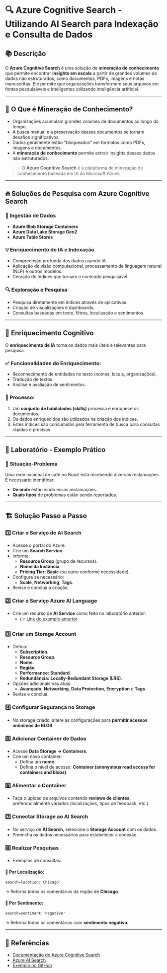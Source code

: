 
# 🔍 Azure Cognitive Search - Utilizando AI Search para Indexação e Consulta de Dados

## 📚 Descrição

O **Azure Cognitive Search** é uma solução de **mineração de conhecimento** que permite encontrar **insights em escala** a partir de grandes volumes de dados não estruturados, como documentos, PDFs, imagens e notas manuscritas. Ele permite que organizações transformem seus arquivos em fontes pesquisáveis e inteligentes utilizando inteligência artificial.

---

## 🤖 O Que é Mineração de Conhecimento?

- Organizações acumulam grandes volumes de documentos ao longo do tempo.
- A busca manual e a preservação desses documentos se tornam desafios significativos.
- Dados geralmente estão "bloqueados" em formatos como PDFs, imagens e documentos.
- A **mineração de conhecimento** permite extrair insights desses dados não estruturados.

> 💡 O **Azure Cognitive Search** é a plataforma de mineração de conhecimento baseada em IA da Microsoft Azure.

---

## 🔥 Soluções de Pesquisa com Azure Cognitive Search

### 🔗 **Ingestão de Dados**
- **Azure Blob Storage Containers**
- **Azure Data Lake Storage Gen2**
- **Azure Table Stores**

### 💡 **Enriquecimento de IA e Indexação**
- Compreensão profunda dos dados usando IA.
- Aplicação de visão computacional, processamento de linguagem natural (NLP) e outros modelos.
- Geração de índices que tornam o conteúdo pesquisável.

### 🔍 **Exploração e Pesquisa**
- Pesquisa diretamente em índices através de aplicativos.
- Criação de visualizações e dashboards.
- Consultas baseadas em texto, filtros, localização e sentimentos.

---

## 🧠 Enriquecimento Cognitivo

O **enriquecimento de IA** torna os dados mais úteis e relevantes para pesquisa.

### ✅ Funcionalidades do Enriquecimento:
- Reconhecimento de entidades no texto (nomes, locais, organizações).
- Tradução de textos.
- Análise e avaliação de sentimentos.

### 🔄 Processo:
1. Um **conjunto de habilidades (skills)** processa e enriquece os documentos.
2. Os dados enriquecidos são utilizados na criação dos índices.
3. Estes índices são consumidos pela ferramenta de busca para consultas rápidas e precisas.

---

## 🧪 Laboratório - Exemplo Prático

### 🔧 **Situação-Problema**
Uma rede nacional de café no Brasil está recebendo diversas reclamações. É necessário identificar:
- **De onde** estão vindo essas reclamações.
- **Quais tipos** de problemas estão sendo reportados.

---

## 🏗️ **Solução Passo a Passo**

### 1️⃣ **Criar o Serviço de AI Search**
- Acesse o portal do Azure.
- Crie um **Search Service**.
- Informe:
  - **Resource Group** (grupo de recursos).
  - **Nome da Instância**.
  - **Pricing Tier:** **Basic** (ou outro conforme necessidade).
- Configure se necessário:
  - **Scale**, **Networking**, **Tags**.
- Revise e conclua a criação.

### 2️⃣ **Criar o Serviço Azure AI Language**
- Crie um recurso de **AI Service** como feito no laboratório anterior:
  - 👉 [Link do exemplo anterior](https://github.com/JoaoV-A01/dio-trilha-ia/tree/main/Analise-Sentimentos)

### 3️⃣ **Criar um Storage Account**
- Defina:
  - **Subscription**.
  - **Resource Group**.
  - **Nome**.
  - **Região**.
  - **Performance:** **Standard**.
  - **Redundância:** **Locally-Redundant Storage (LRS)**.
- Opções adicionais nas abas:
  - **Avançado**, **Networking**, **Data Protection**, **Encryption** e **Tags**.
- Revise e conclua.

### 4️⃣ **Configurar Segurança no Storage**
- No storage criado, altere as configurações para **permitir acessos anônimos de BLOB**.

### 5️⃣ **Adicionar Container de Dados**
- Acesse **Data Storage → Containers**.
- Crie um novo container:
  - Defina um **nome**.
  - Defina o nível de acesso: **Container (anonymous read access for containers and blobs)**.

### 6️⃣ **Alimentar o Container**
- Faça o upload de arquivos contendo **reviews de clientes**, preferencialmente variados (localizações, tipos de feedback, etc.).

### 7️⃣ **Conectar Storage ao AI Search**
- No serviço de **AI Search**, selecione o **Storage Account** com os dados.
- Preencha os dados necessários para estabelecer a conexão.

### 8️⃣ **Realizar Pesquisas**
- Exemplos de consultas:

#### 🔎 Por Localização:
```plaintext
search=location:'Chicago'
```
→ Retorna todos os comentários da região de **Chicago**.

#### 🔎 Por Sentimento:
```plaintext
search=sentiment:'negative'
```
→ Retorna todos os comentários com **sentimento negativo**.

---

## 🔗 Referências
- [Documentação do Azure Cognitive Search](https://learn.microsoft.com/pt-br/azure/search/)
- [Azure AI Search](https://azure.microsoft.com/pt-br/products/ai-services/search/)
- [Exemplo no GitHub](https://github.com/JoaoV-A01/dio-trilha-ia/tree/main/Analise-Sentimentos)

